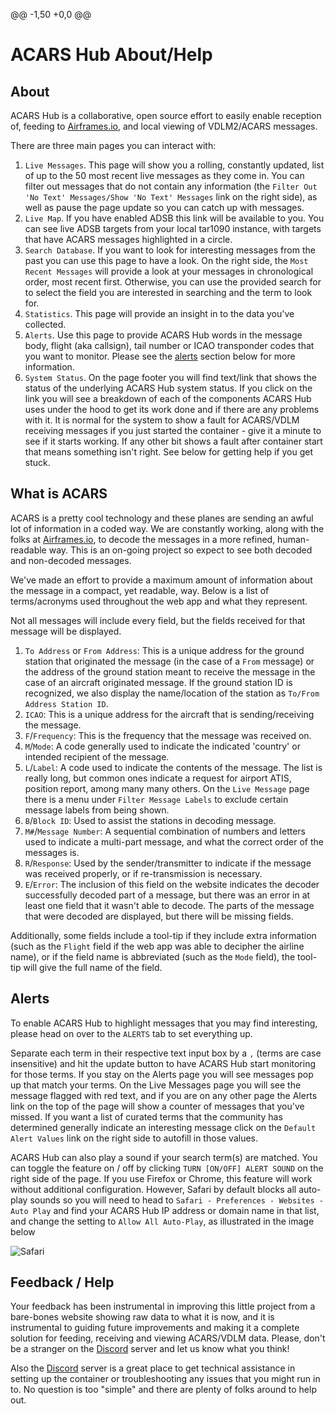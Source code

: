@@ -1,50 +0,0 @@
# ACARS Hub About/Help

## About

ACARS Hub is a collaborative, open source effort to easily enable reception of, feeding to [Airframes.io](http://airframes.io), and local viewing of VDLM2/ACARS messages.

There are three main pages you can interact with:

1. `Live Messages`. This page will show you a rolling, constantly updated, list of up to the 50 most recent live messages as they come in. You can filter out messages that do not contain any information (the `Filter Out 'No Text' Messages/Show 'No Text' Messages` link on the right side), as well as pause the page update so you can catch up with messages.
1. `Live Map`. If you have enabled ADSB this link will be available to you. You can see live ADSB targets from your local tar1090 instance, with targets that have ACARS messages highlighted in a circle.
1. `Search Database`. If you want to look for interesting messages from the past you can use this page to have a look. On the right side, the `Most Recent Messages` will provide a look at your messages in chronological order, most recent first. Otherwise, you can use the provided search for to select the field you are interested in searching and the term to look for.
1. `Statistics`. This page will provide an insight in to the data you've collected.
1. `Alerts`. Use this page to provide ACARS Hub words in the message body, flight (aka callsign), tail number or ICAO transponder codes that you want to monitor. Please see the [alerts](#alerts) section below for more information.
1. `System Status`. On the page footer you will find text/link that shows the status of the underlying ACARS Hub system status. If you click on the link you will see a breakdown of each of the components ACARS Hub uses under the hood to get its work done and if there are any problems with it. It is normal for the system to show a fault for ACARS/VDLM receiving messages if you just started the container - give it a minute to see if it starts working. If any other bit shows a fault after container start that means something isn't right. See below for getting help if you get stuck.

## What is ACARS

ACARS is a pretty cool technology and these planes are sending an awful lot of information in a coded way. We are constantly working, along with the folks at [Airframes.io](http://airframes.io), to decode the messages in a more refined, human-readable way. This is an on-going project so expect to see both decoded and non-decoded messages.

We've made an effort to provide a maximum amount of information about the message in a compact, yet readable, way. Below is a list of terms/acronyms used throughout the web app and what they represent.

Not all messages will include every field, but the fields received for that message will be displayed.

1. `To Address` or `From Address`: This is a unique address for the ground station that originated the message (in the case of a `From` message) or the address of the ground station meant to receive the message in the case of an aircraft originated message. If the ground station ID is recognized, we also display the name/location of the station as `To/From Address Station ID`.
1. `ICAO`: This is a unique address for the aircraft that is sending/receiving the message.
1. `F`/`Frequency`: This is the frequency that the message was received on.
1. `M`/`Mode`: A code generally used to indicate the indicated 'country' or intended recipient of the message.
1. `L`/`Label`: A code used to indicate the contents of the message. The list is really long, but common ones indicate a request for airport ATIS, position report, among many many others. On the `Live Message` page there is a menu under `Filter Message Labels` to exclude certain message labels from being shown.
1. `B`/`Block ID`: Used to assist the stations in decoding message.
1. `M#`/`Message Number`: A sequential combination of numbers and letters used to indicate a multi-part message, and what the correct order of the messages is.
1. `R`/`Response`: Used by the sender/transmitter to indicate if the message was received properly, or if re-transmission is necessary.
1. `E`/`Error`: The inclusion of this field on the website indicates the decoder successfully decoded part of a message, but there was an error in at least one field that it wasn't able to decode. The parts of the message that were decoded are displayed, but there will be missing fields.

Additionally, some fields include a tool-tip if they include extra information (such as the `Flight` field if the web app was able to decipher the airline name), or if the field name is abbreviated (such as the `Mode` field), the tool-tip will give the full name of the field.

## Alerts

To enable ACARS Hub to highlight messages that you may find interesting, please head on over to the `ALERTS` tab to set everything up.

Separate each term in their respective text input box by a `,` (terms are case insensitive) and hit the update button to have ACARS Hub start monitoring for those terms. If you stay on the Alerts page you will see messages pop up that match your terms. On the Live Messages page you will see the message flagged with red text, and if you are on any other page the Alerts link on the top of the page will show a counter of messages that you've missed. If you want a list of curated terms that the community has determined generally indicate an interesting message click on the `Default Alert Values` link on the right side to autofill in those values.

ACARS Hub can also play a sound if your search term(s) are matched. You can toggle the feature on / off by clicking `TURN [ON/OFF] ALERT SOUND` on the right side of the page. If you use Firefox or Chrome, this feature will work without additional configuration. However, Safari by default blocks all auto-play sounds so you will need to head to `Safari - Preferences - Websites - Auto Play` and find your ACARS Hub IP address or domain name in that list, and change the setting to `Allow All Auto-Play`, as illustrated in the image below

![Safari](static/images/safari.png "safari config")

## Feedback / Help

Your feedback has been instrumental in improving this little project from a bare-bones website showing raw data to what it is now, and it is instrumental to guiding future improvements and making it a complete solution for feeding, receiving and viewing ACARS/VDLM data. Please, don't be a stranger on the [Discord](https://discord.gg/sTf9uYF) server and let us know what you think!

Also the [Discord](https://discord.gg/sTf9uYF) server is a great place to get technical assistance in setting up the container or troubleshooting any issues that you might run in to. No question is too "simple" and there are plenty of folks around to help out.
